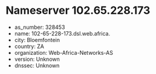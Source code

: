# Nameserver 102.65.228.173

* as_number: 328453
* name: 102-65-228-173.dsl.web.africa.
* city: Bloemfontein
* country: ZA
* organization: Web-Africa-Networks-AS
* version: Unknown
* dnssec: Unknown
